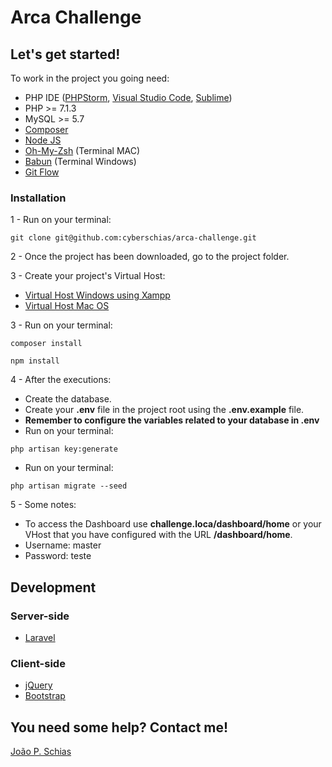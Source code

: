 # Arca Challenge

## Let's get started!
To work in the project you going need:

* PHP IDE ([PHPStorm](https://jetbrains.com/phpstorm/), [Visual Studio Code](https://code.visualstudio.com/), [Sublime](https://sublimetext.com/))
* PHP >= 7.1.3
* MySQL >= 5.7
* [Composer](https://getcomposer.org/)
* [Node JS](https://nodejs.org/en/)
* [Oh-My-Zsh](https://github.com/robbyrussell/oh-my-zsh/wiki/Installing-ZSH) (Terminal MAC)
* [Babun](http://babun.github.io/) (Terminal Windows)
* [Git Flow](https://danielkummer.github.io/git-flow-cheatsheet/index.pt_BR.html)

### Installation
1 - Run on your terminal:

```
git clone git@github.com:cyberschias/arca-challenge.git
```

2 - Once the project has been downloaded, go to the project folder.

3 - Create your project's Virtual Host:

* [Virtual Host Windows using Xampp](http://www.pauloacosta.com/2016/07/criando-multiplos-virtual-hosts-no-xampp/) 
* [Virtual Host Mac OS](https://coolestguidesontheplanet.com/how-to-set-up-virtual-hosts-in-apache-on-macos-osx-sierra/) 

3 - Run on your terminal:

```
composer install 
```
```
npm install
```

4 - After the executions:

* Create the database. 
* Create your **.env** file in the project root using the **.env.example** file. 
* **Remember to configure the variables related to your database in .env**
* Run on your terminal:
```
php artisan key:generate
```
* Run on your terminal:

```
php artisan migrate --seed
```

5 - Some notes:
* To access the Dashboard use **challenge.loca/dashboard/home** or your VHost that you have configured with the URL **/dashboard/home**.
* Username: master
* Password: teste

## Development

### Server-side

* [Laravel](https://laravel.com/)

### Client-side

* [jQuery](https://jquery.com/)
* [Bootstrap](https://getbootstrap.com/)

## You need some help? Contact me!
[João P. Schias](https://www.linkedin.com/in/joaopschias/)
